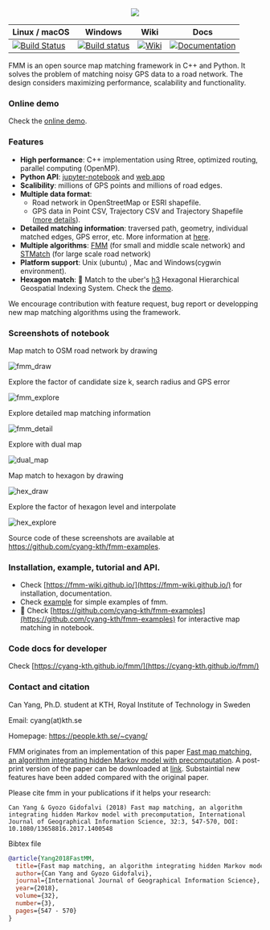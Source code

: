 <div align="center">
  <img src="img/fmm_social.jpg">
</div>

| Linux / macOS | Windows | Wiki          | Docs        |
| ------------- | ------- | ------------- | ----------- |
| [![Build Status](https://travis-ci.org/cyang-kth/fmm.svg?branch=master)](https://travis-ci.org/github/cyang-kth/fmm) | [![Build status](https://ci.appveyor.com/api/projects/status/8qee5c8iay75j1am?svg=true)](https://ci.appveyor.com/project/cyang-kth/fmm) | [![Wiki](https://img.shields.io/badge/wiki-website-blue.svg)](https://fmm-wiki.github.io/) | [![Documentation](https://img.shields.io/badge/docs-doxygen-blue.svg)](https://cyang-kth.github.io/fmm/) |

FMM is an open source map matching framework in C++ and Python. It solves the problem of matching noisy GPS data to a road network. The design considers maximizing performance, scalability and functionality.

### Online demo

Check the [online demo](https://fmm-demo.herokuapp.com/).

### Features

- **High performance**: C++ implementation using Rtree, optimized routing, parallel computing (OpenMP).
- **Python API**: [jupyter-notebook](example/notebook) and [web app](example/web_demo)
- **Scalibility**: millions of GPS points and millions of road edges.
- **Multiple data format**:
  - Road network in OpenStreetMap or ESRI shapefile.
  - GPS data in Point CSV, Trajectory CSV and Trajectory Shapefile ([more details](https://fmm-wiki.github.io/docs/documentation/input/#gps-data)).
- **Detailed matching information**: traversed path, geometry, individual matched edges, GPS error, etc. More information at [here](https://fmm-wiki.github.io/docs/documentation/output/).
- **Multiple algorithms**: [FMM](http://www.tandfonline.com/doi/full/10.1080/13658816.2017.1400548) (for small and middle scale network) and [STMatch](https://dl.acm.org/doi/abs/10.1145/1653771.1653820) (for large scale road network)
- **Platform support**: Unix (ubuntu) , Mac and Windows(cygwin environment).
- **Hexagon match**: :tada: Match to the uber's [h3](https://github.com/uber/h3) Hexagonal Hierarchical Geospatial Indexing System. Check the [demo](example/h3).

We encourage contribution with feature request, bug report or developping new map matching algorithms using the framework.

### Screenshots of notebook

Map match to OSM road network by drawing

![fmm_draw](https://github.com/cyang-kth/fmm-examples/blob/master/img/fmm_draw.gif?raw=true)

Explore the factor of candidate size k, search radius and GPS error

![fmm_explore](https://github.com/cyang-kth/fmm-examples/blob/master/img/fmm_explore.gif?raw=true)

Explore detailed map matching information

![fmm_detail](https://github.com/cyang-kth/fmm-examples/blob/master/img/fmm_detail.gif?raw=true)

Explore with dual map

![dual_map](https://github.com/cyang-kth/fmm-examples/blob/master/img/dual_map.gif?raw=true)

Map match to hexagon by drawing

![hex_draw](https://github.com/cyang-kth/fmm-examples/blob/master/img/hex_draw.gif?raw=true)

Explore the factor of hexagon level and interpolate

![hex_explore](https://github.com/cyang-kth/fmm-examples/blob/master/img/hex_explore.gif?raw=true)

Source code of these screenshots are available at https://github.com/cyang-kth/fmm-examples.

### Installation, example, tutorial and API.

- Check [https://fmm-wiki.github.io/](https://fmm-wiki.github.io/) for installation, documentation.
- Check [example](example) for simple examples of fmm.
- :tada: Check [https://github.com/cyang-kth/fmm-examples](https://github.com/cyang-kth/fmm-examples)
for interactive map matching in notebook.

### Code docs for developer

Check [https://cyang-kth.github.io/fmm/](https://cyang-kth.github.io/fmm/)

### Contact and citation

Can Yang, Ph.D. student at KTH, Royal Institute of Technology in Sweden

Email: cyang(at)kth.se

Homepage: https://people.kth.se/~cyang/

FMM originates from an implementation of this paper [Fast map matching, an algorithm integrating hidden Markov model with precomputation](http://www.tandfonline.com/doi/full/10.1080/13658816.2017.1400548). A post-print version of the paper can be downloaded at [link](https://people.kth.se/~cyang/bib/fmm.pdf). Substaintial new features have been added compared with the original paper.

Please cite fmm in your publications if it helps your research:

    Can Yang & Gyozo Gidofalvi (2018) Fast map matching, an algorithm
    integrating hidden Markov model with precomputation, International Journal of Geographical Information Science, 32:3, 547-570, DOI: 10.1080/13658816.2017.1400548

Bibtex file

```bibtex
@article{Yang2018FastMM,
  title={Fast map matching, an algorithm integrating hidden Markov model with precomputation},
  author={Can Yang and Gyozo Gidofalvi},
  journal={International Journal of Geographical Information Science},
  year={2018},
  volume={32},
  number={3},
  pages={547 - 570}
}
```
